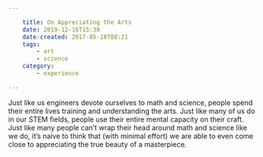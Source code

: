 ```yaml
---

    title: On Appreciating the Arts
    date: 2019-12-16T15:38
    date-created: 2017-05-18T08:21
    tags:
        - art
        - science
    category:
        - experience

---
```


Just like us engineers devote ourselves to math and science, people spend their entire lives training and understanding the arts. Just like many of us do in our STEM fields, people use their entire mental capacity on their craft. Just like many people can’t wrap their head around math and science like we do, it’s naive to think that (with minimal effort) we are able to even come close to appreciating the true beauty of a masterpiece.